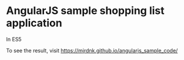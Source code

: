 # AngularJS sample shopping list application

In ES5

To see the result, visit https://mjrdnk.github.io/angularjs_sample_code/
